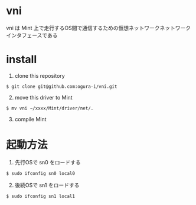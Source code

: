 # vni
vni は Mint 上で走行するOS間で通信するための仮想ネットワークネットワークインタフェースである

# install
1. clone this repository
```
$ git clone git@github.com:ogura-i/vni.git 
```

2. move this driver to Mint
```
$ mv vni ~/xxxx/Mint/driver/net/.
```

3. compile Mint


# 起動方法
1. 先行OSで sn0 をロードする
```
$ sudo ifconfig sn0 local0
```
2. 後続OSで sn1 をロードする
```
$ sudo ifconfig sn1 local1
```

